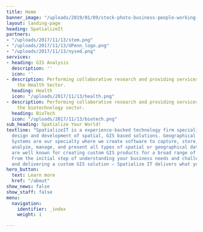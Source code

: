 ```yaml
---
title: Home
banner_image: "/uploads/2019/01/09/stock-photo-business-people-working-together-on-creative-office-desk-660361369.jpg"
layout: landing-page
heading: SpatializeIt
partners:
- "/uploads/2017/11/13/stem.png"
- "/uploads/2017/11/13/UPenn_logo.png"
- "/uploads/2017/11/13/nysed.png"
services:
- heading: GIS Analysis
  description: ''
  icon: ''
- description: Performing collaborative research and providing services to support
    the Health Sector.
  heading: Health
  icon: "/uploads/2017/11/13/health.png"
- description: Performing collaborative research and providing services to support
    the biotechnology sector.
  heading: BioTech
  icon: "/uploads/2017/11/13/biotech.png"
sub_heading: Spatialize Your World!
textline: "SpatializeIT is a experience-backed technology firm specializing in leading-edge
  design and development of spatial, GIS based solutions. Geographical Information
  Systems are our specialty where we create software to capture, store, manipulate,
  analyze, manage, and present all types of spatial or geographical data.  \n  \nWe
  are well known for creating custom GIS products for a broad range of industries.
  From the initial step of understanding your business needs and challenges, to designing
  and delivering a custom GIS solution – Spatialize IT delivers what you need."
hero_button:
  text: Learn more
  href: "/about"
show_news: false
show_staff: false
menu:
  navigation:
    identifier: _index
    weight: 1

---
```


